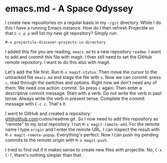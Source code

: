 # emacs.md - A Space Odyssey


I create new repositories on a regular basis in my `~/git`
directory. While I do this I have a running Emacs instance. How do I
then refresh Projectile so that `C-c p p` will list my new git
repository? Simply run:

```
M-x projectile-discover-projects-in-directory
```

I added this file you are reading, `emacs.md` to a new repository
`readme`. I want to add and commit this file with magit. I then
still need to set the GitHub remote repository. I want to do this
also with magit.

Let's add the file first. Run `M-x magit-status`. Then move the
cursor to the untracked file `emacs.md` and stage the file with
`s`. Now we can commit: press `c`, read through the switches and
options. Right now we don't need any of them. We need one action:
commit. So press `c` again. Then enter a descriptive commit message.
Start with a verb. Do not write the verb in past tense. Always write
the verb in present tense. Complete the commit message with `C-c c`.
That's it.

I went to GitHub and created a repository:
git@github.com:cudos/readme.git. So I now need to add this repository
as "remote" to my local repository. I run `M-x magit-remote-add`. For
the remote name I type `origin` and I enter the remote URL. I can
inspect the result with `M-x magit-remote-popup`. Everything's
perfect. Now I can push my pending commits to the remote origin with
`M-x magit-push`.

I tried to find out if it makes sense to create new files with
projectile. No, `C-x C-f`, there's nothing simpler than that.
